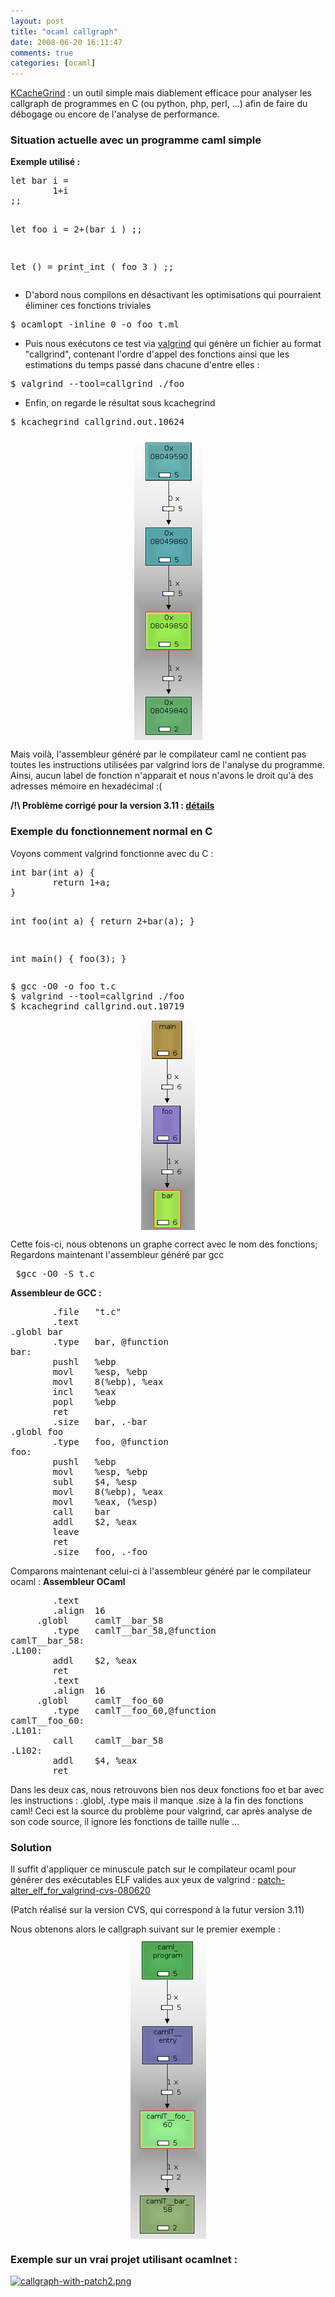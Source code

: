 ```yaml
---
layout: post
title: "ocaml callgraph"
date: 2008-06-20 16:11:47
comments: true
categories: [ocaml]
---
```

<p><a href="http://kcachegrind.sourceforge.net/" hreflang="en">KCacheGrind</a>&#160;: un outil simple mais diablement efficace pour
analyser les callgraph de programmes en C (ou python, php, perl, ...) afin de
faire du d&#233;bogage ou encore de l'analyse de performance.</p>
<h3>Situation actuelle avec un programme caml simple</h3>
<p><strong>Exemple utilis&#233; :</strong></p>
<pre>
let bar i =
        1+i
;;

let foo i  =
        2+(bar i )
;;

let () = 
        print_int ( foo 3 )
;;
</pre>
<ul>
<li>D'abord nous compilons en d&#233;sactivant les optimisations qui pourraient
&#233;liminer ces fonctions triviales</li>
</ul>
<pre>
$ ocamlopt -inline 0 -o foo t.ml
</pre>
<ul>
<li>Puis nous ex&#233;cutons ce test via <a href="http://valgrind.org/" hreflang="en">valgrind</a> qui g&#233;n&#232;re un fichier au format &quot;callgrind&quot;, contenant
l'ordre d'appel des fonctions ainsi que les estimations du temps pass&#233; dans
chacune d'entre elles&#160;:</li>
</ul>
<pre>
$ valgrind --tool=callgrind ./foo
</pre>
<ul>
<li>Enfin, on regarde le r&#233;sultat sous kcachegrind</li>
</ul>
<pre>
$ kcachegrind callgrind.out.10624
</pre>
<p><img src="/public/t-caml-without-patch-callgr.png" alt="t-caml-without-patch-callgr.png" style="display:block; margin:0 auto;" /></p>
<p>Mais voil&#224;, l'assembleur g&#233;n&#233;r&#233; par le compilateur caml ne contient pas
toutes les instructions utilis&#233;es par valgrind lors de l'analyse du programme.
Ainsi, aucun label de fonction n'apparait et nous n'avons le droit qu'&#224; des
adresses m&#233;moire en hexad&#233;cimal :(</p>
<p><strong>/!\ Probl&#232;me corrig&#233; pour la version 3.11&#160;: <a href="http://caml.inria.fr/mantis/bug_view_page.php?bug_id=4642" hreflang="en">d&#233;tails</a></strong></p>
<h3>Exemple du fonctionnement normal en C</h3>
<p>Voyons comment valgrind fonctionne avec du C&#160;:</p>
<pre>
int bar(int a) {
        return 1+a;
}

int foo(int a) {
        return 2+bar(a);
}

int main() {
        foo(3);
}
</pre>
<pre>
$ gcc -O0 -o foo t.c
$ valgrind --tool=callgrind ./foo
$ kcachegrind callgrind.out.10719
</pre>
<p><img src="/public/t-c-callgraph.png" alt="t-c-callgraph.png" style="display:block; margin:0 auto;" /></p>
<p>Cette fois-ci, nous obtenons un graphe correct avec le nom des fonctions;
Regardons maintenant l'assembleur g&#233;n&#233;r&#233; par gcc</p>
<pre>
 $gcc -O0 -S t.c
</pre>
<p><strong>Assembleur de GCC :</strong></p>
<pre>
        .file   &quot;t.c&quot;
        .text
.globl bar
        .type   bar, @function
bar:
        pushl   %ebp
        movl    %esp, %ebp
        movl    8(%ebp), %eax
        incl    %eax
        popl    %ebp
        ret
        .size   bar, .-bar
.globl foo
        .type   foo, @function
foo:
        pushl   %ebp
        movl    %esp, %ebp
        subl    $4, %esp
        movl    8(%ebp), %eax
        movl    %eax, (%esp)
        call    bar
        addl    $2, %eax
        leave
        ret
        .size   foo, .-foo
</pre>
<p>Comparons maintenant celui-ci &#224; l'assembleur g&#233;n&#233;r&#233; par le compilateur
ocaml&#160;: <strong>Assembleur OCaml</strong></p>
<pre>
        .text
        .align  16
     .globl     camlT__bar_58
        .type   camlT__bar_58,@function
camlT__bar_58:
.L100:
        addl    $2, %eax
        ret
        .text
        .align  16
     .globl     camlT__foo_60
        .type   camlT__foo_60,@function
camlT__foo_60:
.L101:
        call    camlT__bar_58
.L102:
        addl    $4, %eax
        ret
</pre>
<p>Dans les deux cas, nous retrouvons bien nos deux fonctions foo et bar avec
les instructions&#160;: .globl, .type mais il manque .size &#224; la fin des
fonctions caml! Ceci est la source du probl&#232;me pour valgrind, car apr&#232;s analyse
de son code source, il ignore les fonctions de taille nulle ...</p>
<h3>Solution</h3>
<p>Il suffit d'appliquer ce minuscule patch sur le compilateur ocaml pour
g&#233;n&#233;rer des ex&#233;cutables ELF valides aux yeux de valgrind&#160;: <a href="/public/patch-alter_elf_for_valgrind-cvs-080620.patch">patch-alter_elf_for_valgrind-cvs-080620</a><br />

(Patch r&#233;alis&#233; sur la version CVS, qui correspond &#224; la futur version 3.11)</p>
<p>Nous obtenons alors le callgraph suivant sur le premier exemple&#160;:
<img src="/public/t-caml-valid-callgraph.png" alt="t-caml-valid-callgraph.png" style="display:block; margin:0 auto;" /></p>
<h3>Exemple sur un vrai projet utilisant ocamlnet&#160;:</h3>
<p><a href="/public/callgraph-with-patch2.png"><img src="/public/./.callgraph-with-patch2_m.jpg" alt="callgraph-with-patch2.png" style="display:block; margin:0 auto;" /></a></p>